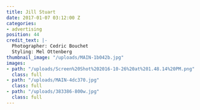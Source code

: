 ```yaml
---
title: Jill Stuart
date: 2017-01-07 03:12:00 Z
categories:
- advertising
position: 44
credit_text: |-
  Photographer: Cedric Bouchet
  Styling: Mel Ottenberg
thumbnail_image: "/uploads/MAIN-1b042b.jpg"
images:
- path: "/uploads/Screen%20Shot%202016-10-26%20at%201.48.14%20PM.png"
  class: full
- path: "/uploads/MAIN-4dc370.jpg"
  class: full
- path: "/uploads/383386-800w.jpg"
  class: full
---
```


